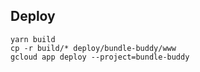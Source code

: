 
## Deploy

    yarn build
    cp -r build/* deploy/bundle-buddy/www
    gcloud app deploy --project=bundle-buddy


